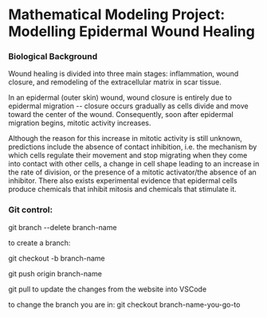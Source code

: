 # Mathematical Modeling Project: Modelling Epidermal Wound Healing

### Biological Background
Wound healing is divided into three main stages: inflammation, wound closure, and remodeling of the extracellular matrix in scar tissue. 

In an epidermal (outer skin) wound, wound closure is entirely due to epidermal migration -- closure occurs gradually as cells divide and move toward the center of the wound. Consequently, soon after epidermal migration begins, mitotic activity increases. 

Although the reason for this increase in mitotic activity is still unknown, predictions include the absence of contact inhibition, i.e. the mechanism by which cells regulate their movement and stop migrating when they come into contact with other cells, a change in cell shape leading to an increase in the rate of division, or the presence of a mitotic activator/the absence of an inhibitor. There also exists experimental evidence that epidermal cells produce chemicals that inhibit mitosis and chemicals that stimulate it.

### Git control:

git branch --delete branch-name


to create a branch:

git checkout -b branch-name

git push origin branch-name



git pull to update the changes from the website into VSCode



to change the branch you are in: git checkout branch-name-you-go-to
